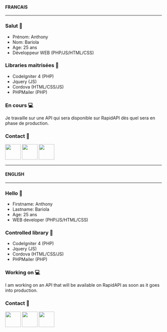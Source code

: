 #### FRANCAIS
-----------------------------
### Salut 👋
* Prénom: Anthony
* Nom: Bariola
* Age: 25 ans
* Développeur WEB (PHP/JS/HTML/CSS)

### Libraries maitrisées :tada:
* CodeIgniter 4 (PHP)
* Jquery (JS)
* Cordova (HTML/CSS/JS)
* PHPMailer (PHP)

### En cours :computer:
Je travaille sur une API qui sera disponible sur RapidAPI dès quel sera en phase de production.

### Contact :email:
[<img src="https://img.icons8.com/doodle/344/apple-mail.png" width="50"/>](mailto=admin@teamwap.fr)
[<img src="https://img.icons8.com/doodle/344/twitter--v1.png" width="50"/>](https://twitter.com/bariola2)
[<img src="https://img.icons8.com/doodle/344/linkedin--v2.png" width="50"/>](https://www.linkedin.com/in/anthony-bariola-1769b8201)

------------------------------
#### ENGLISH
------------------------------
### Hello 👋
* Firstname: Anthony
* Lastname: Bariola
* Age: 25 ans
* WEB developer (PHP/JS/HTML/CSS)

### Controlled library :tada:
* CodeIgniter 4 (PHP)
* Jquery (JS)
* Cordova (HTML/CSS/JS)
* PHPMailer (PHP)

### Working on :computer:
I am working on an API that will be available on RapidAPI as soon as it goes into production.

### Contact :email:
[<img src="https://img.icons8.com/doodle/344/apple-mail.png" width="50"/>](mailto=anthonybariola@gmail.com)
[<img src="https://img.icons8.com/doodle/344/twitter--v1.png" width="50"/>](https://twitter.com/bariola2)
[<img src="https://img.icons8.com/doodle/344/linkedin--v2.png" width="50"/>](https://www.linkedin.com/in/anthony-bariola-1769b8201)

<!--
**antho388/antho388** is a ✨ _special_ ✨ repository because its `README.md` (this file) appears on your GitHub profile.

Here are some ideas to get you started:

- 🔭 I’m currently working on ...
- 🌱 I’m currently learning ...
- 👯 I’m looking to collaborate on ...
- 🤔 I’m looking for help with ...
- 💬 Ask me about ...
- 📫 How to reach me: ...
- 😄 Pronouns: ...
- ⚡ Fun fact: ...
-->
